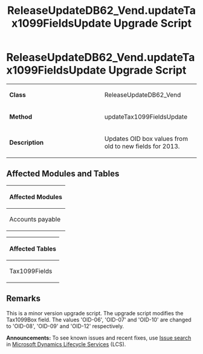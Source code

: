 ﻿---
title: ReleaseUpdateDB62_Vend.updateTax1099FieldsUpdate Upgrade Script
TOCTitle: ReleaseUpdateDB62_Vend.updateTax1099FieldsUpdate Upgrade Script
ms:assetid: 10ff3dde-4fa2-7018-71d1-c32d1dc03619
ms:mtpsurl: https://msdn.microsoft.com/en-us/library/Dn975036(v=AX.60)
ms:contentKeyID: 65236150
ms.date: 05/18/2015
mtps_version: v=AX.60
---

# ReleaseUpdateDB62\_Vend.updateTax1099FieldsUpdate Upgrade Script 


<table>
<colgroup>
<col style="width: 50%" />
<col style="width: 50%" />
</colgroup>
<tbody>
<tr class="odd">
<td><p><strong>Class</strong></p></td>
<td><p>ReleaseUpdateDB62_Vend</p></td>
</tr>
<tr class="even">
<td><p><strong>Method</strong></p></td>
<td><p>updateTax1099FieldsUpdate</p></td>
</tr>
<tr class="odd">
<td><p><strong>Description</strong></p></td>
<td><p>Updates OID box values from old to new fields for 2013.</p></td>
</tr>
</tbody>
</table>


## Affected Modules and Tables

<table>
<colgroup>
<col style="width: 100%" />
</colgroup>
<thead>
<tr class="header">
<th><p>Affected Modules</p></th>
</tr>
</thead>
<tbody>
<tr class="odd">
<td><p>Accounts payable</p></td>
</tr>
</tbody>
</table>


<table>
<colgroup>
<col style="width: 100%" />
</colgroup>
<thead>
<tr class="header">
<th><p>Affected Tables</p></th>
</tr>
</thead>
<tbody>
<tr class="odd">
<td><p>Tax1099Fields</p></td>
</tr>
</tbody>
</table>


## Remarks

This is a minor version upgrade script. The upgrade script modifies the Tax1099Box field. The values 'OID-06', 'OID-07' and 'OID-10' are changed to 'OID-08', 'OID-09' and 'OID-12' respectively.

  
**Announcements:** To see known issues and recent fixes, use [Issue search](http://go.microsoft.com/fwlink/?linkid=389258) in [Microsoft Dynamics Lifecycle Services](http://go.microsoft.com/fwlink/?linkid=306505) (LCS).

